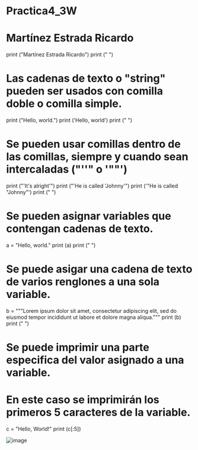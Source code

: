 # Practica4_3W
# Martínez Estrada Ricardo

print ("Martínez Estrada Ricardo")
print (" ")
# Las cadenas de texto o "string" pueden ser usados con comilla doble o comilla simple.
print ("Hello, world.")
print ('Hello, world')
print (" ")

# Se pueden usar comillas dentro de las comillas, siempre y cuando sean intercaladas ("''" o '""')
print ("'It's alright'")
print ("'He is called 'Johnny'")
print ('"He is called "Johnny"')
print (" ")

# Se pueden asignar variables que contengan cadenas de texto.
a = "Hello, world."
print (a)
print (" ")

# Se puede asigar una cadena de texto de varios renglones a una sola variable.
b = """Lorem ipsum dolor sit amet,
consectetur adipiscing elit,
sed do eiusmod tempor incididunt
ut labore et dolore magna aliqua."""
print (b)
print (" ")

# Se puede imprimir una parte especifica del valor asignado a una variable.
# En este caso se imprimirán los primeros 5 caracteres de la variable.
c = "Hello, World!"
print (c[:5])

![image](https://github.com/user-attachments/assets/c9e38ea9-81be-48d7-9c63-04009e32e4dd)
